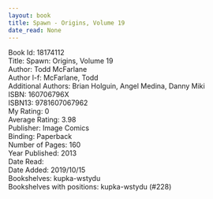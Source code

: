 ```yaml
---
layout: book
title: Spawn - Origins, Volume 19
date_read: None
---
```


Book Id: 18174112<br />
Title: Spawn: Origins, Volume 19<br />
Author: Todd McFarlane<br />
Author l-f: McFarlane, Todd<br />
Additional Authors: Brian Holguin, Angel  Medina, Danny Miki<br />
ISBN: 160706796X<br />
ISBN13: 9781607067962<br />
My Rating: 0<br />
Average Rating: 3.98<br />
Publisher: Image Comics<br />
Binding: Paperback<br />
Number of Pages: 160<br />
Year Published: 2013<br />
Date Read: <br />
Date Added: 2019/10/15<br />
Bookshelves: kupka-wstydu<br />
Bookshelves with positions: kupka-wstydu (#228)<br />

